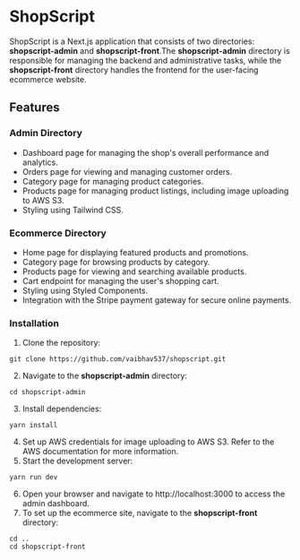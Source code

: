 # ShopScript
ShopScript is a Next.js application that consists of two directories: **shopscript-admin** and  **shopscript-front**.The **shopscript-admin** directory is responsible for managing the backend and administrative tasks, while the **shopscript-front** directory handles the frontend for the user-facing ecommerce website.

## Features

### Admin Directory
- Dashboard page for managing the shop's overall performance and analytics.
- Orders page for viewing and managing customer orders.
- Category page for managing product categories.
- Products page for managing product listings, including image uploading to AWS S3.
- Styling using Tailwind CSS.
### Ecommerce Directory
- Home page for displaying featured products and promotions.
- Category page for browsing products by category.
- Products page for viewing and searching available products.
- Cart endpoint for managing the user's shopping cart.
- Styling using Styled Components.
- Integration with the Stripe payment gateway for secure online payments.
### Installation
1. Clone the repository:
```
git clone https://github.com/vaibhav537/shopscript.git
```
2. Navigate to the **shopscript-admin** directory:
```
cd shopscript-admin
```
3. Install dependencies:
```
yarn install
```
4. Set up AWS credentials for image uploading to AWS S3. Refer to the AWS documentation for more information.
5. Start the development server:
```
yarn run dev
```
6. Open your browser and navigate to http://localhost:3000 to access the admin dashboard.
7. To set up the ecommerce site, navigate to the **shopscript-front** directory:
```
cd ..
cd shopscript-front
```
